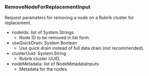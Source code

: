 ### RemoveNodeForReplacementInput
Request parameters for removing a node on a Rubrik cluster for replacement.

- nodeIds: list of System.Strings
  - Node ID to be removed in list form.
- useQuickDrain: System.Boolean
  - Use quick drain instead of full data drain (not recommended).
- clusterUuid: System.String
  - Rubrik cluster UUID.
- nodeMetadata: list of NodeMetadataInputs
  - Metadata for the nodes.
